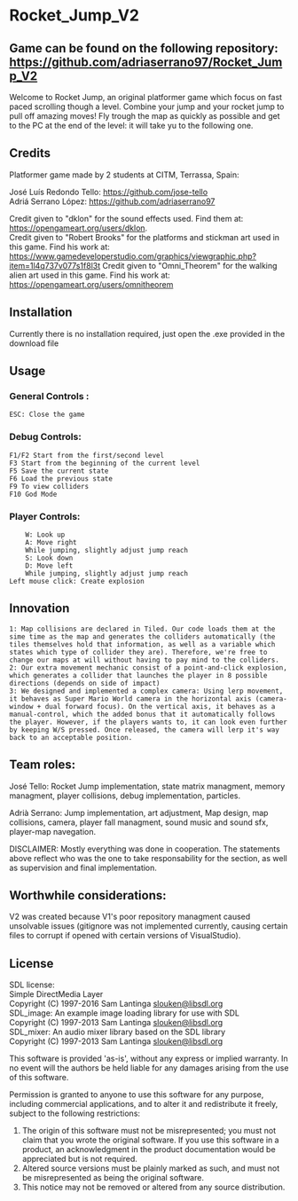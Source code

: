 ﻿# Rocket_Jump_V2
## Game can be found on the following repository: https://github.com/adriaserrano97/Rocket_Jump_V2 <br>
Welcome to Rocket Jump, an original platformer game which focus on fast paced scrolling though a level. Combine your jump and your rocket jump to pull off amazing moves! Fly trough the map as quickly as possible and get to the PC at the end of the level: it will take yu to the following one.


## Credits
Platformer game made by 2 students at CITM, Terrassa, Spain: 

José Luís Redondo Tello: <https://github.com/jose-tello> <br>
Adriá Serrano López: <https://github.com/adriaserrano97> <br>

Credit given to "dklon" for the sound effects used. Find them at: https://opengameart.org/users/dklon. <br>
Credit given to "Robert Brooks" for the platforms and stickman art used in this game. Find his work at: https://www.gamedeveloperstudio.com/graphics/viewgraphic.php?item=1l4q737v077s1f8l3t
Credit given to "Omni_Theorem" for the walking alien art used in this game. Find his work at: https://opengameart.org/users/omnitheorem

## Installation

Currently there is no installation required, just open the .exe provided in the download file

## Usage

### General Controls :
	ESC: Close the game
	
### Debug Controls:<br>
	F1/F2 Start from the first/second level 
	F3 Start from the beginning of the current level
	F5 Save the current state 
	F6 Load the previous state 
	F9 To view colliders 
	F10 God Mode 

### Player Controls: <br>
        W: Look up 
        A: Move right
		While jumping, slightly adjust jump reach
        S: Look down 
        D: Move left 
		While jumping, slightly adjust jump reach
	Left mouse click: Create explosion


## Innovation
	1: Map collisions are declared in Tiled. Our code loads them at the sime time as the map and generates the colliders automatically (the tiles themselves hold that information, as well as a variable which states which type of collider they are). Therefore, we're free to change our maps at will without having to pay mind to the colliders.
	2: Our extra movement mechanic consist of a point-and-click explosion, which generates a collider that launches the player in 8 possible directions (depends on side of impact) 
	3: We designed and implemented a complex camera: Using lerp movement, it behaves as Super Mario World camera in the horizontal axis (camera-window + dual forward focus). On the vertical axis, it behaves as a manual-control, which the added bonus that it automatically follows the player. However, if the players wants to, it can look even further by keeping W/S pressed. Once released, the camera will lerp it's way back to an acceptable position. 


## Team roles:
José Tello: Rocket Jump implementation, state matrix managment, memory managment, player collisions, debug implementation, particles.<br>

Adrià Serrano: Jump implementation, art adjustment, Map design, map collisions, camera, player fall managment, sound music and sound sfx, player-map navegation.<br>

DISCLAIMER: Mostly everything was done in cooperation. The statements above reflect who was the one to take responsability for the section, as well as supervision and final implementation.<br>


## Worthwhile considerations:
V2 was created because V1's poor repository managment caused unsolvable issues (gitignore was not implemented currently, causing certain files to corrupt if opened with certain versions of VisualStudio).


## License

SDL license:<br>
Simple DirectMedia Layer<br>
Copyright (C) 1997-2016 Sam Lantinga <slouken@libsdl.org><br>
SDL_image:  An example image loading library for use with SDL<br>
Copyright (C) 1997-2013 Sam Lantinga <slouken@libsdl.org><br>
SDL_mixer:  An audio mixer library based on the SDL library<br>
Copyright (C) 1997-2013 Sam Lantinga <slouken@libsdl.org><br>

  
This software is provided 'as-is', without any express or implied
warranty.  In no event will the authors be held liable for any damages
arising from the use of this software.

Permission is granted to anyone to use this software for any purpose,
including commercial applications, and to alter it and redistribute it
freely, subject to the following restrictions:
  
1. The origin of this software must not be misrepresented; you must not
   claim that you wrote the original software. If you use this software
   in a product, an acknowledgment in the product documentation would be
   appreciated but is not required. 
2. Altered source versions must be plainly marked as such, and must not be
   misrepresented as being the original software.
3. This notice may not be removed or altered from any source distribution.



